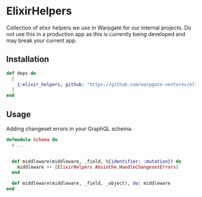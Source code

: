 # ElixirHelpers

Collection of elixir helpers we use in Warpgate for our internal projects. Do not use this in a production app as this is currently being developed and may break your current app.

## Installation

```elixir
def deps do
  [
    {:elixir_helpers, github: "https://github.com/warpgate-ventures/elixir_helpers"},
  ]
end
```

## Usage

Adding changeset errors in your GraphQL schema.

```elixir
defmodule Schema do
  # ...


  def middleware(middleware, _field, %{identifier: :mutation}) do
    middleware ++ [ElixirHelpers.Absinthe.HandleChangesetErrors]
  end

  def middleware(middleware, _field, _object), do: middleware
end
```